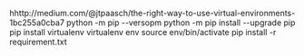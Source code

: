 hhttp://medium.com/@jtpaasch/the-right-way-to-use-virtual-environments-1bc255a0cba7
python -m pip --versopm
python -m pip install --upgrade pip
pip install virtualenv
virtualenv env
source env/bin/activate
pip install -r requirement.txt
